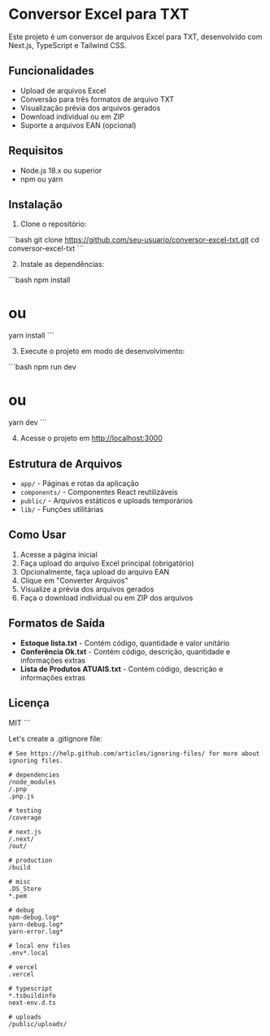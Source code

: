 # Conversor Excel para TXT

Este projeto é um conversor de arquivos Excel para TXT, desenvolvido com Next.js, TypeScript e Tailwind CSS.

## Funcionalidades

- Upload de arquivos Excel
- Conversão para três formatos de arquivo TXT
- Visualização prévia dos arquivos gerados
- Download individual ou em ZIP
- Suporte a arquivos EAN (opcional)

## Requisitos

- Node.js 18.x ou superior
- npm ou yarn

## Instalação

1. Clone o repositório:

\`\`\`bash
git clone https://github.com/seu-usuario/conversor-excel-txt.git
cd conversor-excel-txt
\`\`\`

2. Instale as dependências:

\`\`\`bash
npm install
# ou
yarn install
\`\`\`

3. Execute o projeto em modo de desenvolvimento:

\`\`\`bash
npm run dev
# ou
yarn dev
\`\`\`

4. Acesse o projeto em [http://localhost:3000](http://localhost:3000)

## Estrutura de Arquivos

- `app/` - Páginas e rotas da aplicação
- `components/` - Componentes React reutilizáveis
- `public/` - Arquivos estáticos e uploads temporários
- `lib/` - Funções utilitárias

## Como Usar

1. Acesse a página inicial
2. Faça upload do arquivo Excel principal (obrigatório)
3. Opcionalmente, faça upload do arquivo EAN
4. Clique em "Converter Arquivos"
5. Visualize a prévia dos arquivos gerados
6. Faça o download individual ou em ZIP dos arquivos

## Formatos de Saída

- **Estoque lista.txt** - Contém código, quantidade e valor unitário
- **Conferência Ok.txt** - Contém código, descrição, quantidade e informações extras
- **Lista de Produtos ATUAIS.txt** - Contém código, descrição e informações extras

## Licença

MIT
\`\`\`

Let's create a .gitignore file:

```text file=".gitignore"
# See https://help.github.com/articles/ignoring-files/ for more about ignoring files.

# dependencies
/node_modules
/.pnp
.pnp.js

# testing
/coverage

# next.js
/.next/
/out/

# production
/build

# misc
.DS_Store
*.pem

# debug
npm-debug.log*
yarn-debug.log*
yarn-error.log*

# local env files
.env*.local

# vercel
.vercel

# typescript
*.tsbuildinfo
next-env.d.ts

# uploads
/public/uploads/
